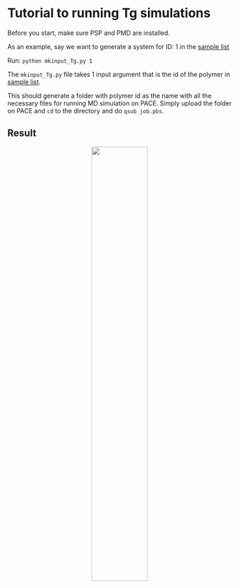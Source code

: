 # Tutorial to running Tg simulations

Before you start, make sure PSP and PMD are installed.

As an example, say we want to generate a system for ID: 1 in the [sample list](https://github.com/Ramprasad-Group/Polymer-Molecular-Dynamics/blob/main/scripts/Tg/Sample_list_of_SMILES.csv)

Run: `python mkinput_Tg.py 1`

The `mkinput_Tg.py` file takes 1 input argument that is the id of the polymer in [sample list](https://github.com/Ramprasad-Group/Polymer-Molecular-Dynamics/blob/main/scripts/Tg/Sample_list_of_SMILES.csv).

This should generate a folder with polymer id as the name with all the necessary files for running MD simulation on PACE. Simply upload the folder on PACE and `cd` to the directory and do `qsub job.pbs`.

## Result

<p align="center">
    <img src='./img/temp_vs_density.png' width="50%"/>
</p>

